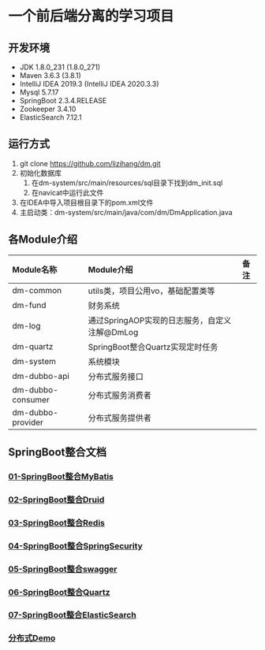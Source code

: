 # 一个前后端分离的学习项目

## 开发环境

- JDK 1.8.0_231 (1.8.0_271)   
- Maven 3.6.3 (3.8.1)   
- IntelliJ IDEA 2019.3 (IntelliJ IDEA 2020.3.3)
- Mysql 5.7.17
- SpringBoot 2.3.4.RELEASE
- Zookeeper 3.4.10
- ElasticSearch 7.12.1

## 运行方式

1. git clone https://github.com/lizihang/dm.git
2. 初始化数据库
   1. 在dm-system/src/main/resources/sql目录下找到dm_init.sql
   2. 在navicat中运行此文件
3. 在IDEA中导入项目根目录下的pom.xml文件
4. 主启动类：dm-system/src/main/java/com/dm/DmApplication.java

## 各Module介绍
|Module名称           |Module介绍|备注|  
|:-------------------|:--------- |---| 
|dm-common           |utils类，项目公用vo，基础配置类等    | |
|dm-fund             |财务系统                          | |
|dm-log              |通过SpringAOP实现的日志服务，自定义注解@DmLog        | |
|dm-quartz           |SpringBoot整合Quartz实现定时任务   | |
|dm-system           |系统模块                          | |
|dm-dubbo-api        |分布式服务接口                     | |
|dm-dubbo-consumer   |分布式服务消费者                   | |
|dm-dubbo-provider   |分布式服务提供者                   | |


## SpringBoot整合文档

### [01-SpringBoot整合MyBatis](/document/技术文档/01-SpringBoot整合MyBatis.md)

### [02-SpringBoot整合Druid](/document/技术文档/02-SpringBoot整合Druid.md)

### [03-SpringBoot整合Redis](/document/技术文档/03-SpringBoot整合Redis.md)

### [04-SpringBoot整合SpringSecurity](/document/技术文档/04-SpringBoot整合SpringSecurity.md)

### [05-SpringBoot整合swagger](/document/技术文档/05-SpringBoot整合swagger.md)

### [06-SpringBoot整合Quartz](/document/技术文档/06-SpringBoot整合Quartz.md)

### [07-SpringBoot整合ElasticSearch](/document/技术文档/07-SpringBoot整合ElasticSearch.md)   

### [分布式Demo](/document/技术文档/分布式Demo.md)